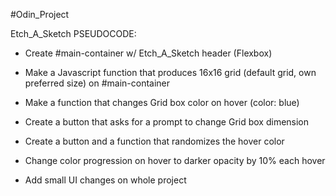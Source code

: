 #Odin_Project

Etch_A_Sketch PSEUDOCODE:

- Create #main-container w/ Etch_A_Sketch header (Flexbox)

- Make a Javascript function that produces 16x16 grid (default grid, own preferred size) on #main-container

- Make a function that changes Grid box color on hover (color: blue)

- Create a button that asks for a prompt to change Grid box dimension

- Create a button and a function that randomizes the hover color
- Change color progression on hover to darker opacity by 10% each hover

- Add small UI changes on whole project